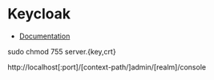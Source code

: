 # Keycloak

- [Documentation](https://www.keycloak.org/docs-api/23.0.3/rest-api/index.html)

sudo chmod 755 server.{key,crt}

http://localhost[:port]/[context-path/]admin/[realm]/console
